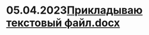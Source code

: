 # 05.04.2023[Прикладываю текстовый файл.docx](https://github.com/AlexeyArh/05.04.2023/files/10891695/default.docx)
